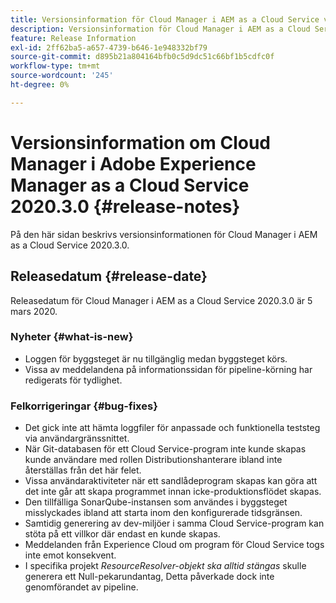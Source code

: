 ```yaml
---
title: Versionsinformation för Cloud Manager i AEM as a Cloud Service version 2020.3.0
description: Versionsinformation för Cloud Manager i AEM as a Cloud Service version 2020.3.0
feature: Release Information
exl-id: 2ff62ba5-a657-4739-b646-1e948332bf79
source-git-commit: d895b21a804164bfb0c5d9dc51c66bf1b5cdfc0f
workflow-type: tm+mt
source-wordcount: '245'
ht-degree: 0%

---
```


# Versionsinformation om Cloud Manager i Adobe Experience Manager as a Cloud Service 2020.3.0 {#release-notes}

På den här sidan beskrivs versionsinformationen för Cloud Manager i AEM as a Cloud Service 2020.3.0.

## Releasedatum {#release-date}

Releasedatum för Cloud Manager i AEM as a Cloud Service 2020.3.0 är 5 mars 2020.

### Nyheter {#what-is-new}

* Loggen för byggsteget är nu tillgänglig medan byggsteget körs.
* Vissa av meddelandena på informationssidan för pipeline-körning har redigerats för tydlighet.

### Felkorrigeringar  {#bug-fixes}

* Det gick inte att hämta loggfiler för anpassade och funktionella teststeg via användargränssnittet.
* När Git-databasen för ett Cloud Service-program inte kunde skapas kunde användare med rollen Distributionshanterare ibland inte återställas från det här felet.
* Vissa användaraktiviteter när ett sandlådeprogram skapas kan göra att det inte går att skapa programmet innan icke-produktionsflödet skapas.
* Den tillfälliga SonarQube-instansen som användes i byggsteget misslyckades ibland att starta inom den konfigurerade tidsgränsen.
* Samtidig generering av dev-miljöer i samma Cloud Service-program kan stöta på ett villkor där endast en kunde skapas.
* Meddelanden från Experience Cloud om program för Cloud Service togs inte emot konsekvent.
* I specifika projekt *ResourceResolver-objekt ska alltid stängas* skulle generera ett Null-pekarundantag, Detta påverkade dock inte genomförandet av pipeline.

